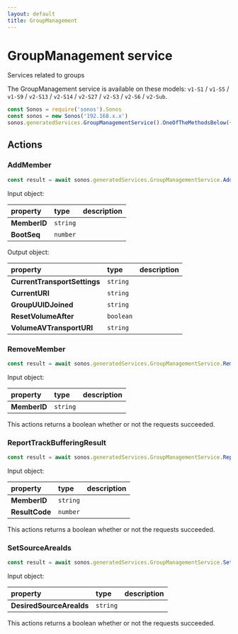 ```yaml
---
layout: default
title: GroupManagement
---
```

# GroupManagement service

Services related to groups

The GroupManagement service is available on these models: `v1-S1` / `v1-S5` / `v1-S9` / `v2-S13` / `v2-S14` / `v2-S27` / `v2-S3` / `v2-S6` / `v2-Sub`.

```js
const Sonos = require('sonos').Sonos
const sonos = new Sonos('192.168.x.x')
sonos.generatedServices.GroupManagementService().OneOfTheMethodsBelow({...})
```

## Actions

### AddMember

```js
const result = await sonos.generatedServices.GroupManagementService.AddMember({ MemberID:..., BootSeq:... });
```

Input object:

| property | type | description |
|:----------|:-----|:------------|
| **MemberID** | `string` |  |
| **BootSeq** | `number` |  |

Output object:

| property | type | description |
|:----------|:-----|:------------|
| **CurrentTransportSettings** | `string` |  |
| **CurrentURI** | `string` |  |
| **GroupUUIDJoined** | `string` |  |
| **ResetVolumeAfter** | `boolean` |  |
| **VolumeAVTransportURI** | `string` |  |

### RemoveMember

```js
const result = await sonos.generatedServices.GroupManagementService.RemoveMember({ MemberID:... });
```

Input object:

| property | type | description |
|:----------|:-----|:------------|
| **MemberID** | `string` |  |

This actions returns a boolean whether or not the requests succeeded.

### ReportTrackBufferingResult

```js
const result = await sonos.generatedServices.GroupManagementService.ReportTrackBufferingResult({ MemberID:..., ResultCode:... });
```

Input object:

| property | type | description |
|:----------|:-----|:------------|
| **MemberID** | `string` |  |
| **ResultCode** | `number` |  |

This actions returns a boolean whether or not the requests succeeded.

### SetSourceAreaIds

```js
const result = await sonos.generatedServices.GroupManagementService.SetSourceAreaIds({ DesiredSourceAreaIds:... });
```

Input object:

| property | type | description |
|:----------|:-----|:------------|
| **DesiredSourceAreaIds** | `string` |  |

This actions returns a boolean whether or not the requests succeeded.

